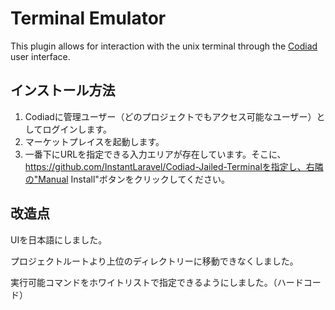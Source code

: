 # Terminal Emulator

This plugin allows for interaction with the unix terminal through the [Codiad](http://www.codiad.com) user interface.

## インストール方法

1. Codiadに管理ユーザー（どのプロジェクトでもアクセス可能なユーザー）としてログインします。
2. マーケットプレイスを起動します。
3. 一番下にURLを指定できる入力エリアが存在しています。そこに、https://github.com/InstantLaravel/Codiad-Jailed-Terminalを指定し、右隣の"Manual Install"ボタンをクリックしてください。

## 改造点

UIを日本語にしました。

プロジェクトルートより上位のディレクトリーに移動できなくしました。

実行可能コマンドをホワイトリストで指定できるようにしました。（ハードコード）
